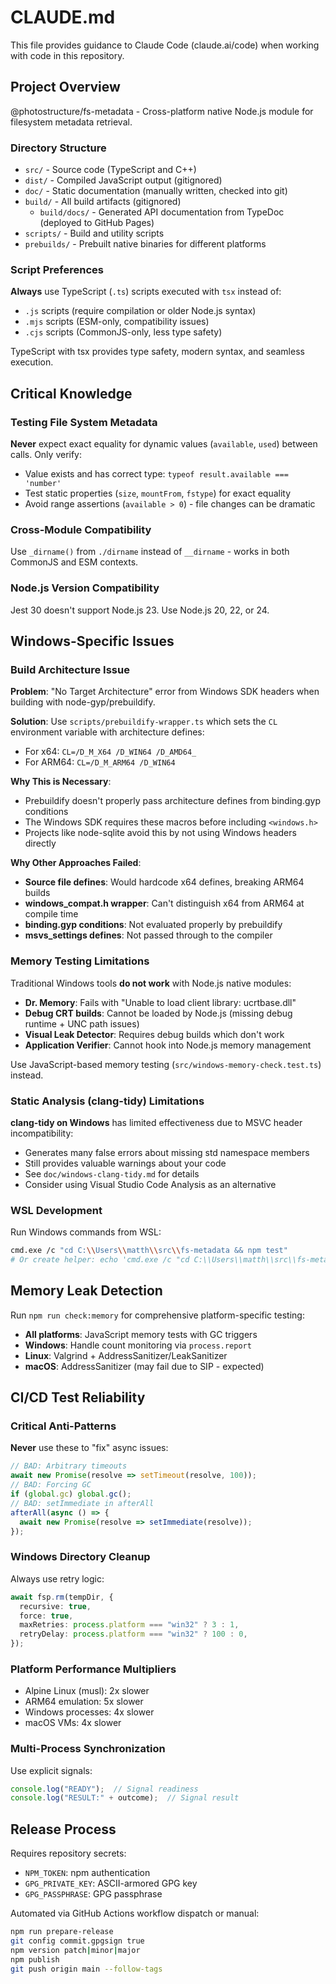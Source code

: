 # CLAUDE.md

This file provides guidance to Claude Code (claude.ai/code) when working with code in this repository.

## Project Overview

@photostructure/fs-metadata - Cross-platform native Node.js module for filesystem metadata retrieval.

### Directory Structure
- `src/` - Source code (TypeScript and C++)
- `dist/` - Compiled JavaScript output (gitignored)
- `doc/` - Static documentation (manually written, checked into git)
- `build/` - All build artifacts (gitignored)
  - `build/docs/` - Generated API documentation from TypeDoc (deployed to GitHub Pages)
- `scripts/` - Build and utility scripts
- `prebuilds/` - Prebuilt native binaries for different platforms

### Script Preferences
**Always** use TypeScript (`.ts`) scripts executed with `tsx` instead of:
- `.js` scripts (require compilation or older Node.js syntax)
- `.mjs` scripts (ESM-only, compatibility issues)
- `.cjs` scripts (CommonJS-only, less type safety)

TypeScript with tsx provides type safety, modern syntax, and seamless execution.

## Critical Knowledge

### Testing File System Metadata
**Never** expect exact equality for dynamic values (`available`, `used`) between calls. Only verify:
- Value exists and has correct type: `typeof result.available === 'number'`
- Test static properties (`size`, `mountFrom`, `fstype`) for exact equality
- Avoid range assertions (`available > 0`) - file changes can be dramatic

### Cross-Module Compatibility
Use `_dirname()` from `./dirname` instead of `__dirname` - works in both CommonJS and ESM contexts.

### Node.js Version Compatibility
Jest 30 doesn't support Node.js 23. Use Node.js 20, 22, or 24.

## Windows-Specific Issues

### Build Architecture Issue
**Problem**: "No Target Architecture" error from Windows SDK headers when building with node-gyp/prebuildify.

**Solution**: Use `scripts/prebuildify-wrapper.ts` which sets the `CL` environment variable with architecture defines:
- For x64: `CL=/D_M_X64 /D_WIN64 /D_AMD64_`
- For ARM64: `CL=/D_M_ARM64 /D_WIN64`

**Why This is Necessary**:
- Prebuildify doesn't properly pass architecture defines from binding.gyp conditions
- The Windows SDK requires these macros before including `<windows.h>`
- Projects like node-sqlite avoid this by not using Windows headers directly

**Why Other Approaches Failed**:
- **Source file defines**: Would hardcode x64 defines, breaking ARM64 builds
- **windows_compat.h wrapper**: Can't distinguish x64 from ARM64 at compile time
- **binding.gyp conditions**: Not evaluated properly by prebuildify
- **msvs_settings defines**: Not passed through to the compiler

### Memory Testing Limitations
Traditional Windows tools **do not work** with Node.js native modules:
- **Dr. Memory**: Fails with "Unable to load client library: ucrtbase.dll"
- **Debug CRT builds**: Cannot be loaded by Node.js (missing debug runtime + UNC path issues)
- **Visual Leak Detector**: Requires debug builds which don't work
- **Application Verifier**: Cannot hook into Node.js memory management

Use JavaScript-based memory testing (`src/windows-memory-check.test.ts`) instead.

### Static Analysis (clang-tidy) Limitations
**clang-tidy on Windows** has limited effectiveness due to MSVC header incompatibility:

- Generates many false errors about missing std namespace members
- Still provides valuable warnings about your code
- See `doc/windows-clang-tidy.md` for details
- Consider using Visual Studio Code Analysis as an alternative

### WSL Development
Run Windows commands from WSL:
```bash
cmd.exe /c "cd C:\\Users\\matth\\src\\fs-metadata && npm test"
# Or create helper: echo 'cmd.exe /c "cd C:\\Users\\matth\\src\\fs-metadata && $@"' > ~/bin/win-run
```

## Memory Leak Detection

Run `npm run check:memory` for comprehensive platform-specific testing:
- **All platforms**: JavaScript memory tests with GC triggers
- **Windows**: Handle count monitoring via `process.report`
- **Linux**: Valgrind + AddressSanitizer/LeakSanitizer
- **macOS**: AddressSanitizer (may fail due to SIP - expected)

## CI/CD Test Reliability

### Critical Anti-Patterns
**Never** use these to "fix" async issues:
```javascript
// BAD: Arbitrary timeouts
await new Promise(resolve => setTimeout(resolve, 100));
// BAD: Forcing GC
if (global.gc) global.gc();
// BAD: setImmediate in afterAll
afterAll(async () => {
  await new Promise(resolve => setImmediate(resolve));
});
```

### Windows Directory Cleanup
Always use retry logic:
```typescript
await fsp.rm(tempDir, {
  recursive: true,
  force: true,
  maxRetries: process.platform === "win32" ? 3 : 1,
  retryDelay: process.platform === "win32" ? 100 : 0,
});
```

### Platform Performance Multipliers
- Alpine Linux (musl): 2x slower
- ARM64 emulation: 5x slower
- Windows processes: 4x slower
- macOS VMs: 4x slower

### Multi-Process Synchronization
Use explicit signals:
```javascript
console.log("READY");  // Signal readiness
console.log("RESULT:" + outcome);  // Signal result
```

## Release Process

Requires repository secrets:
- `NPM_TOKEN`: npm authentication
- `GPG_PRIVATE_KEY`: ASCII-armored GPG key
- `GPG_PASSPHRASE`: GPG passphrase

Automated via GitHub Actions workflow dispatch or manual:
```bash
npm run prepare-release
git config commit.gpgsign true
npm version patch|minor|major
npm publish
git push origin main --follow-tags
```
